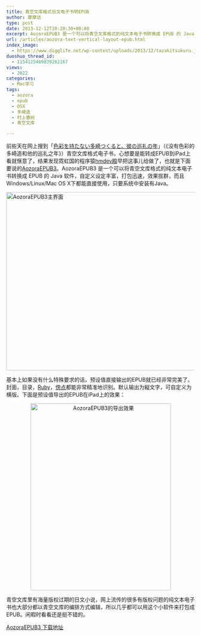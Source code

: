 ```yaml
---
title: 青空文库格式日文电子书转EPUB
author: 摩摩诘
type: post
date: 2013-12-12T10:20:30+00:00
excerpt: AozoraEPUB3 是一个可以将青空文库格式的纯文本电子书转换成 EPUB 的 Java 软件，自定义设定丰富，打包迅速，效果拔群，而且Windows/Linux/Mac OS X下都能直接使用，只要系统中安装有Java。
url: /articles/aozora-text-vertical-layout-epub.html
index_image:
  - https://www.digglife.net/wp-content/uploads/2013/12/tazakitsukuru.jpeg
duoshuo_thread_id:
  - 1154125469839262167
views:
  - 2022
categories:
  - Mac学习
tags:
  - aozora
  - epub
  - OSX
  - 多崎造
  - 村上春树
  - 青空文库

---
```

前些天在网上搜到「<a title="色彩を持たない多崎つくると、彼の巡礼の年" href="http://ja.wikipedia.org/wiki/%E8%89%B2%E5%BD%A9%E3%82%92%E6%8C%81%E3%81%9F%E3%81%AA%E3%81%84%E5%A4%9A%E5%B4%8E%E3%81%A4%E3%81%8F%E3%82%8B%E3%81%A8%E3%80%81%E5%BD%BC%E3%81%AE%E5%B7%A1%E7%A4%BC%E3%81%AE%E5%B9%B4" target="_blank">色彩を持たない多崎つくると、彼の巡礼の年</a>」（《没有色彩的多崎造和他的巡礼之年》）青空文库格式电子书，心想要是能转成EPUB到iPad上看就惬意了，结果发现霓虹国的程序猿<a title="AozoraEPUB3作者的Github主页" href="https://github.com/hmdev" target="_blank">hmdev殿</a>早把这事儿给做了，也就是下面要说的<a title="AozoraEPUB3主页" href="http://www18.atwiki.jp/hmdev/pages/21.html" target="_blank">AozoraEPUB3</a>。AozoraEPUB3 是一个可以将青空文库格式的纯文本电子书转换成 EPUB 的 Java 软件，自定义设定丰富，打包迅速，效果拔群，而且Windows/Linux/Mac OS X下都能直接使用，只要系统中安装有Java。

<!--more-->

<img class="alignnone size-full wp-image-3723" alt="AozoraEPUB3主界面" src="http://digglife.qiniudn.com/wp-content/uploads/2013/12/aozoraepub3.png" width="671" height="477" />

基本上如果没有什么特殊要求的话，预设值直接输出的EPUB就已经非常完美了。封面，目录，<a title="ルビ" href="http://ja.wikipedia.org/wiki/%E3%83%AB%E3%83%93" target="_blank">Ruby</a>，<a href="http://ja.wikipedia.org/wiki/%E5%82%8D%E7%82%B9" target="_blank">傍点</a>都能非常精准地识别。默认输出为縦文字，可自定义为横版。下面是预设值导出的EPUB在iPad上的效果：

<p style="text-align: center;">
  <a href="https://www.digglife.net/wp-content/uploads/2013/12/tazaki-epub-ipad.jpg"><img class="size-medium wp-image-3724 aligncenter" title="tazaki-epub-ipad" alt="AozoraEPUB3的导出效果" src="http://digglife.qiniudn.com/wp-content/uploads/2013/12/tazaki-epub-ipad-375x500.jpg" width="375" height="500" /></a>
</p>

青空文库里有海量版权过期的日文小说，网上流传的很多有版权问题的纯文本电子书也大部分都以青空文库的编排方式编辑，所以几乎都可以用这个小软件来打包成EPUB。闲暇时看看还是挺不错的。
  
<a title="AozoraEpub3 - 青空文庫ePub3変換" href="http://www18.atwiki.jp/hmdev/pages/21.html" target="_blank">AozoraEPUB3 下载地址</a>
